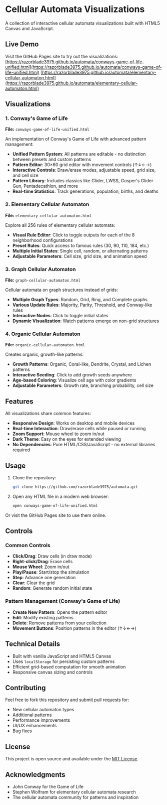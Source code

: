 # Cellular Automata Visualizations

A collection of interactive cellular automata visualizations built with HTML5 Canvas and JavaScript.

## Live Demo

Visit the GitHub Pages site to try out the visualizations: 
[https://razorblade3975.github.io/automata/conways-game-of-life-unified.html](https://razorblade3975.github.io/automata/conways-game-of-life-unified.html)
[https://razorblade3975.github.io/automata/elementary-cellular-automaton.html](https://razorblade3975.github.io/automata/elementary-cellular-automaton.html)

## Visualizations

### 1. Conway's Game of Life
**File:** `conways-game-of-life-unified.html`

An implementation of Conway's Game of Life with advanced pattern management:
- **Unified Pattern System**: All patterns are editable - no distinction between presets and custom patterns
- **Pattern Editor**: 30×60 grid editor with movement controls (↑↓←→)
- **Interactive Controls**: Draw/erase modes, adjustable speed, grid size, and cell size
- **Pattern Library**: Includes classics like Glider, LWSS, Gosper's Glider Gun, Pentadecathlon, and more
- **Real-time Statistics**: Track generations, population, births, and deaths

### 2. Elementary Cellular Automaton
**File:** `elementary-cellular-automaton.html`

Explore all 256 rules of elementary cellular automata:
- **Visual Rule Editor**: Click to toggle outputs for each of the 8 neighborhood configurations
- **Preset Rules**: Quick access to famous rules (30, 90, 110, 184, etc.)
- **Multiple Initial States**: Single cell, random, or alternating patterns
- **Adjustable Parameters**: Cell size, grid size, and animation speed

### 3. Graph Cellular Automaton
**File:** `graph-cellular-automaton.html`

Cellular automata on graph structures instead of grids:
- **Multiple Graph Types**: Random, Grid, Ring, and Complete graphs
- **Various Update Rules**: Majority, Parity, Threshold, and Conway-like rules
- **Interactive Nodes**: Click to toggle initial states
- **Dynamic Visualization**: Watch patterns emerge on non-grid structures

### 4. Organic Cellular Automaton
**File:** `organic-cellular-automaton.html`

Creates organic, growth-like patterns:
- **Growth Patterns**: Organic, Coral-like, Dendrite, Crystal, and Lichen patterns
- **Interactive Seeding**: Click to add growth seeds anywhere
- **Age-based Coloring**: Visualize cell age with color gradients
- **Adjustable Parameters**: Growth rate, branching probability, cell size

## Features

All visualizations share common features:
- **Responsive Design**: Works on desktop and mobile devices
- **Real-time Interaction**: Draw/erase cells while paused or running
- **Zoom Support**: Mouse wheel to zoom in/out
- **Dark Theme**: Easy on the eyes for extended viewing
- **No Dependencies**: Pure HTML/CSS/JavaScript - no external libraries required

## Usage

1. Clone the repository:
   ```bash
   git clone https://github.com/razorblade3975/automata.git
   ```

2. Open any HTML file in a modern web browser:
   ```bash
   open conways-game-of-life-unified.html
   ```

Or visit the GitHub Pages site to use them online.

## Controls

### Common Controls
- **Click/Drag**: Draw cells (in draw mode)
- **Right-click/Drag**: Erase cells
- **Mouse Wheel**: Zoom in/out
- **Play/Pause**: Start/stop the simulation
- **Step**: Advance one generation
- **Clear**: Clear the grid
- **Random**: Generate random initial state

### Pattern Management (Conway's Game of Life)
- **Create New Pattern**: Opens the pattern editor
- **Edit**: Modify existing patterns
- **Delete**: Remove patterns from your collection
- **Movement Buttons**: Position patterns in the editor (↑↓←→)

## Technical Details

- Built with vanilla JavaScript and HTML5 Canvas
- Uses `localStorage` for persisting custom patterns
- Efficient grid-based computation for smooth animation
- Responsive canvas sizing and controls

## Contributing

Feel free to fork this repository and submit pull requests for:
- New cellular automaton types
- Additional patterns
- Performance improvements
- UI/UX enhancements
- Bug fixes

## License

This project is open source and available under the [MIT License](LICENSE).

## Acknowledgments

- John Conway for the Game of Life
- Stephen Wolfram for elementary cellular automata research
- The cellular automata community for patterns and inspiration
